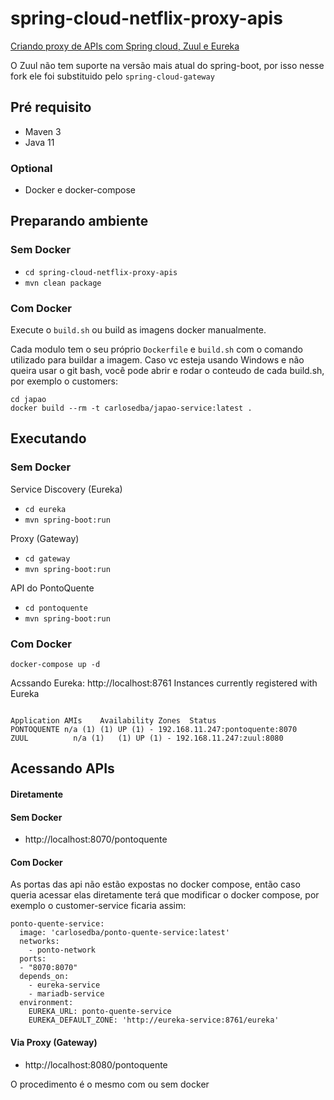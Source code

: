 # spring-cloud-netflix-proxy-apis
[Criando proxy de APIs com Spring cloud, Zuul e Eureka](https://wp.me/p5RSbg-kW)

O Zuul não tem suporte na versão mais atual do spring-boot, por isso nesse fork ele foi substituido
pelo `spring-cloud-gateway`
## Pré requisito
- Maven 3
- Java 11

### Optional
- Docker e docker-compose

## Preparando ambiente

### Sem Docker
- ```cd spring-cloud-netflix-proxy-apis```
- ```mvn clean package```

### Com Docker
Execute o `build.sh` ou build as imagens docker manualmente.

Cada modulo tem o seu próprio `Dockerfile` e `build.sh` com o comando utilizado para buildar a imagem.
Caso vc esteja usando Windows e não queira usar o git bash, você pode abrir e rodar o conteudo de cada build.sh,
por exemplo o customers:
```
cd japao
docker build --rm -t carlosedba/japao-service:latest .
```


## Executando
### Sem Docker
Service Discovery (Eureka)
- ```cd eureka```
- ```mvn spring-boot:run```

Proxy (Gateway)
- ```cd gateway```
- ```mvn spring-boot:run```

API do PontoQuente
- ```cd pontoquente```
- ```mvn spring-boot:run```


### Com Docker
```
docker-compose up -d
```

Acssando Eureka: http://localhost:8761
Instances currently registered with Eureka
```

Application	AMIs	Availability Zones	Status
PONTOQUENTE	n/a (1)	(1)	UP (1) - 192.168.11.247:pontoquente:8070
ZUUL	      n/a (1)	(1)	UP (1) - 192.168.11.247:zuul:8080
```

## Acessando APIs

#### Diretamente
#### Sem Docker
- http://localhost:8070/pontoquente
#### Com Docker
As portas das api não estão expostas no docker compose, então caso queria acessar elas diretamente terá que modificar o
docker compose, por exemplo o customer-service ficaria assim:

```
ponto-quente-service:
  image: 'carlosedba/ponto-quente-service:latest'
  networks:
    - ponto-network
  ports:
  - "8070:8070"
  depends_on:
    - eureka-service
    - mariadb-service
  environment:
    EUREKA_URL: ponto-quente-service
    EUREKA_DEFAULT_ZONE: 'http://eureka-service:8761/eureka'
```

#### Via Proxy (Gateway)
- http://localhost:8080/pontoquente


O procedimento é o mesmo com ou sem docker

